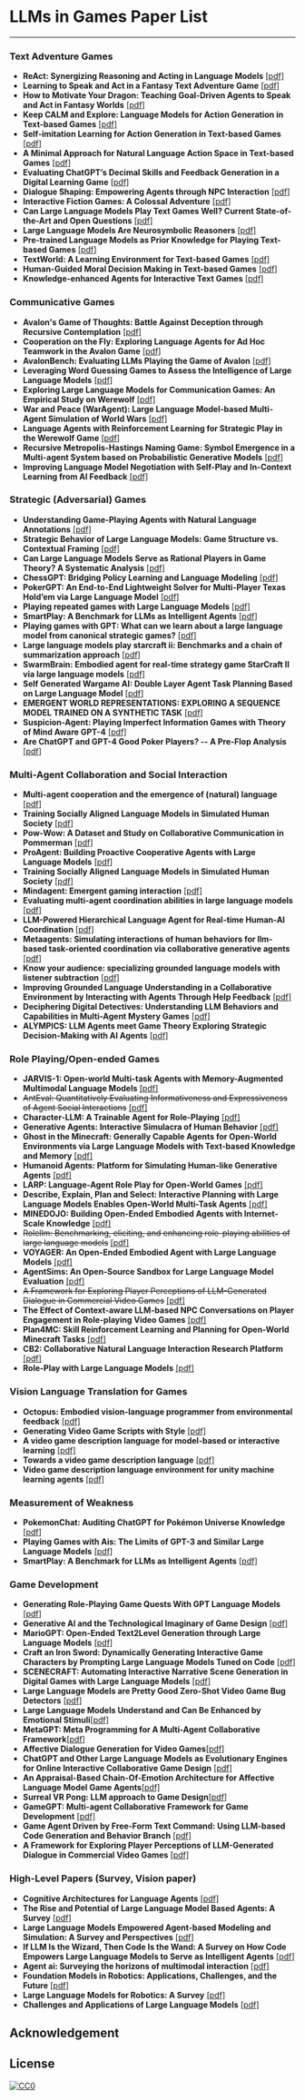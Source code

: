 # LLMs in Games Paper List

* * *

### Text Adventure Games
- **ReAct: Synergizing Reasoning and Acting in Language Models** [[pdf]](https://arxiv.org/abs/2210.03629)
- **Learning to Speak and Act in a Fantasy Text Adventure Game** [[pdf]](https://arxiv.org/abs/1903.03094)
- **How to Motivate Your Dragon: Teaching Goal-Driven Agents to Speak and Act in Fantasy Worlds** [[pdf]](https://arxiv.org/pdf/2010.00685.pdf)
- **Keep CALM and Explore: Language Models for Action Generation in Text-based Games** [[pdf]](https://arxiv.org/pdf/2010.02903.pdf)
- **Self-imitation Learning for Action Generation in Text-based Games** [[pdf]](https://aclanthology.org/2023.eacl-main.50.pdf)
- **A Minimal Approach for Natural Language Action Space in Text-based Games** [[pdf]](https://arxiv.org/pdf/2305.04082.pdf)
- **Evaluating ChatGPT’s Decimal Skills and Feedback Generation in a Digital Learning Game** [[pdf]](https://arxiv.org/ftp/arxiv/papers/2306/2306.16639.pdf)
- **Dialogue Shaping: Empowering Agents through NPC Interaction** [[pdf]](https://arxiv.org/pdf/2307.15833.pdf)
- **Interactive Fiction Games: A Colossal Adventure** [[pdf]](https://arxiv.org/pdf/1909.05398.pdf)
- **Can Large Language Models Play Text Games Well? Current State-of-the-Art and Open Questions** [[pdf]](https://arxiv.org/pdf/2304.02868.pdf)
- **Large Language Models Are Neurosymbolic Reasoners** [[pdf]](https://arxiv.org/pdf/2401.09334.pdf)
- **Pre-trained Language Models as Prior Knowledge for Playing Text-based Games** [[pdf]](https://arxiv.org/pdf/2107.08408.pdf)
- **TextWorld: A Learning Environment for Text-based Games** [[pdf]](https://arxiv.org/pdf/1806.11532.pdf)
- **Human-Guided Moral Decision Making in Text-based Games** [[pdf]](https://kclpure.kcl.ac.uk/ws/portalfiles/portal/241855945/AAAI_humal_3_.pdf)
- **Knowledge-enhanced Agents for Interactive Text Games** [[pdf]](https://arxiv.org/abs/2305.05091)

### Communicative Games
- **Avalon's Game of Thoughts: Battle Against Deception through Recursive Contemplation** [[pdf]](https://arxiv.org/abs/2310.01320)
- **Cooperation on the Fly: Exploring Language Agents for Ad Hoc Teamwork in the Avalon Game** [[pdf]](http://xxx)
- **AvalonBench: Evaluating LLMs Playing the Game of Avalon** [[pdf]](http://xxx)
- **Leveraging Word Guessing Games to Assess the Intelligence of Large Language Models** [[pdf]](https://arxiv.org/abs/2310.01320)
- **Exploring Large Language Models for Communication Games: An Empirical Study on Werewolf** [[pdf]](http://xxx)
- **War and Peace (WarAgent): Large Language Model-based Multi-Agent Simulation of World Wars** [[pdf]](http://xxx)
- **Language Agents with Reinforcement Learning for Strategic Play in the Werewolf Game** [[pdf]](https://arxiv.org/abs/2310.18940)
- **Recursive Metropolis-Hastings Naming Game: Symbol Emergence in a Multi-agent System based on Probabilistic Generative Models** [[pdf]](https://arxiv.org/abs/2305.19761)
- **Improving Language Model Negotiation with Self-Play and In-Context Learning from AI Feedback** [[pdf]](https://arxiv.org/abs/2305.10142)

### Strategic (Adversarial) Games
- **Understanding Game-Playing Agents with Natural Language Annotations** [[pdf]]()
- **Strategic Behavior of Large Language Models: Game Structure vs. Contextual Framing** [[pdf]]()
- **Can Large Language Models Serve as Rational Players in Game Theory? A Systematic Analysis** [[pdf]]()
- **ChessGPT: Bridging Policy Learning and Language Modeling** [[pdf]]()
- **PokerGPT: An End-to-End Lightweight Solver for Multi-Player Texas Hold’em via Large Language Model** [[pdf]]()
- **Playing repeated games with Large Language Models** [[pdf]]()
- **SmartPlay: A Benchmark for LLMs as Intelligent Agents** [[pdf]]()
- **Playing games with GPT: What can we learn about a large language model from canonical strategic games?** [[pdf]]()
- **Large language models play starcraft ii: Benchmarks and a chain of summarization approach** [[pdf]]()
- **SwarmBrain: Embodied agent for real-time strategy game StarCraft II via large language models** [[pdf]]()
- **Self Generated Wargame AI: Double Layer Agent Task Planning Based on Large Language Model** [[pdf]]()
- **EMERGENT WORLD REPRESENTATIONS: EXPLORING A SEQUENCE MODEL TRAINED ON A SYNTHETIC TASK** [[pdf]](https://arxiv.org/pdf/2210.13382.pdf)
- **Suspicion-Agent: Playing Imperfect Information Games with Theory of Mind Aware GPT-4** [[pdf]](https://arxiv.org/abs/2309.17277)
- **Are ChatGPT and GPT-4 Good Poker Players? -- A Pre-Flop Analysis** [[pdf]](https://arxiv.org/abs/2308.12466)

### Multi-Agent Collaboration and Social Interaction
- **Multi-agent cooperation and the emergence of (natural) language** [[pdf]](http://xxx)
- **Training Socially Aligned Language Models in Simulated Human Society** [[pdf]](http://xxx)
- **Pow-Wow: A Dataset and Study on Collaborative Communication in Pommerman** [[pdf]](http://xxx)
- **ProAgent: Building Proactive Cooperative Agents with Large Language Models** [[pdf]](http://xxx)
- **Training Socially Aligned Language Models in Simulated Human Society** [[pdf]](http://xxx)
- **Mindagent: Emergent gaming interaction** [[pdf]](http://xxx)
- **Evaluating multi-agent coordination abilities in large language models** [[pdf]](http://xxx)
- **LLM-Powered Hierarchical Language Agent for Real-time Human-AI Coordination** [[pdf]](http://xxx)
- **Metaagents: Simulating interactions of human behaviors for llm-based task-oriented coordination via collaborative generative agents** [[pdf]](http://xxx)
- **Know your audience: specializing grounded language models with listener subtraction** [[pdf]](http://xxx)
- **Improving Grounded Language Understanding in a Collaborative Environment by Interacting with Agents Through Help Feedback** [[pdf]](http://xxx)
- **Deciphering Digital Detectives: Understanding LLM Behaviors and Capabilities in Multi-Agent Mystery Games** [[pdf]](https://arxiv.org/pdf/2312.00746.pdf)
- **ALYMPICS: LLM Agents meet Game Theory Exploring Strategic Decision-Making with AI Agents** [[pdf]](https://arxiv.org/pdf/2311.03220.pdf)


### Role Playing/Open-ended Games
- **JARVIS-1: Open-world Multi-task Agents with Memory-Augmented Multimodal Language Models** [[pdf]](http://xxx)
- ~~AntEval: Quantitatively Evaluating Informativeness and Expressiveness of Agent Social Interactions~~ [[pdf]](http://xxx)
- **Character-LLM: A Trainable Agent for Role-Playing** [[pdf]](http://xxx)
- **Generative Agents: Interactive Simulacra of Human Behavior** [[pdf]](http://xxx)
- **Ghost in the Minecraft: Generally Capable Agents for Open-World Environments via Large Language Models with Text-based Knowledge and Memory** [[pdf]](http://xxx)
- **Humanoid Agents: Platform for Simulating Human-like Generative Agents** [[pdf]](http://xxx)
- **LARP: Language-Agent Role Play for Open-World Games** [[pdf]](http://xxx)
- **Describe, Explain, Plan and Select: Interactive Planning with Large Language Models Enables Open-World Multi-Task Agents** [[pdf]](http://xxx)
- **MINEDOJO: Building Open-Ended Embodied Agents with Internet-Scale Knowledge** [[pdf]](http://xxx)
- ~~Rolellm: Benchmarking, eliciting, and enhancing role-playing abilities of large language models~~ [[pdf]](http://xxx)
- **VOYAGER: An Open-Ended Embodied Agent with Large Language Models** [[pdf]](http://xxx)
- **AgentSims: An Open-Source Sandbox for Large Language Model Evaluation** [[pdf]](http://xxx)
- ~~A Framework for Exploring Player Perceptions of LLM-Generated Dialogue in Commercial Video Games~~ [[pdf]](https://aclanthology.org/2023.findings-emnlp.151/)
- **The Effect of Context-aware LLM-based NPC Conversations on Player Engagement in Role-playing Video Games** [[pdf]](https://projekter.aau.dk/projekter/files/536738243/The_Effect_of_Context_aware_LLM_based_NPC_Dialogues_on_Player_Engagement_in_Role_playing_Video_Games.pdf)
- **Plan4MC: Skill Reinforcement Learning and Planning for Open-World Minecraft Tasks** [[pdf]](https://arxiv.org/abs/2303.16563)
- **CB2: Collaborative Natural Language Interaction Research Platform** [[pdf]](https://arxiv.org/abs/2303.08127)
- **Role-Play with Large Language Models** [[pdf]](https://arxiv.org/abs/2305.16367)

### Vision Language Translation for Games
- **Octopus: Embodied vision-language programmer from environmental feedback** [[pdf]](http://xxx)
- **Generating Video Game Scripts with Style** [[pdf]](http://xxx)
- **A video game description language for model-based or interactive learning** [[pdf]](http://xxx)
- **Towards a video game description language** [[pdf]](http://xxx)
- **Video game description language environment for unity machine learning agents** [[pdf]](http://xx)

### Measurement of Weakness
- **PokemonChat: Auditing ChatGPT for Pokémon Universe Knowledge** [[pdf]](http://xx)
- **Playing Games with Ais: The Limits of GPT-3 and Similar Large Language Models** [[pdf]](http://xxx)
- **SmartPlay: A Benchmark for LLMs as Intelligent Agents** [[pdf]](https://arxiv.org/pdf/2310.01557.pdf)



### Game Development
- **Generating Role-Playing Game Quests With GPT Language Models** [[pdf]](http://xxx)
- **Generative AI and the Technological Imaginary of Game Design** [[pdf]](http://xxx)
- **MarioGPT: Open-Ended Text2Level Generation through Large Language Models** [[pdf]](http://xxx)
- **Craft an Iron Sword: Dynamically Generating Interactive Game Characters by Prompting Large Language Models Tuned on Code** [[pdf]](http://xxx)
- **SCENECRAFT: Automating Interactive Narrative Scene Generation in Digital Games with Large Language Models** [[pdf]](http://xxx)
- **Large Language Models are Pretty Good Zero-Shot Video Game Bug Detectors** [[pdf]](http://xxx)
- **Large Language Models Understand and Can Be Enhanced by Emotional Stimuli**[[pdf]](http://xxx)
- **MetaGPT: Meta Programming for A Multi-Agent Collaborative Framework**[[pdf]](http://xxx)
- **Affective Dialogue Generation for Video Games**[[pdf]](http://xxx)
- **ChatGPT and Other Large Language Models as Evolutionary Engines for Online Interactive Collaborative Game Design** [[pdf]](http://xxx)
- **An Appraisal-Based Chain-Of-Emotion Architecture for Affective Language Model Game Agents**[[pdf]](http://xxx)
- **Surreal VR Pong: LLM approach to Game Design**[[pdf]](https://neuripscreativityworkshop.github.io/2022/papers/ml4cd2022_paper14.pdf)
- **GameGPT: Multi-agent Collaborative Framework for Game Development** [[pdf]](https://arxiv.org/pdf/2310.08067.pdf)
- **Game Agent Driven by Free-Form Text Command: Using LLM-based Code Generation and Behavior Branch** [[pdf]](https://arxiv.org/abs/2402.07442)
- **A Framework for Exploring Player Perceptions of LLM-Generated Dialogue in Commercial Video Games** [[pdf]](https://aclanthology.org/2023.findings-emnlp.151/)


### High-Level Papers (Survey, Vision paper)
- **Cognitive Architectures for Language Agents** [[pdf]](http://xxx)
- **The Rise and Potential of Large Language Model Based Agents: A Survey** [[pdf]](http://xxx)
- **Large Language Models Empowered Agent-based Modeling and Simulation: A Survey and Perspectives** [[pdf]](http://xxx)
- **If LLM Is the Wizard, Then Code Is the Wand: A Survey on How Code Empowers Large Language Models to Serve as Intelligent Agents** [[pdf]](http://xx)
- **Agent ai: Surveying the horizons of multimodal interaction** [[pdf]](http://xxx)
- **Foundation Models in Robotics: Applications, Challenges, and the Future** [[pdf]](http://xxx)
- **Large Language Models for Robotics: A Survey** [[pdf]](http://xxx)
- **Challenges and Applications of Large Language Models** [[pdf]](http://xxx)

## Acknowledgement

## License
[![CC0](http://mirrors.creativecommons.org/presskit/buttons/88x31/svg/cc-zero.svg)](https://creativecommons.org/publicdomain/zero/1.0/)
